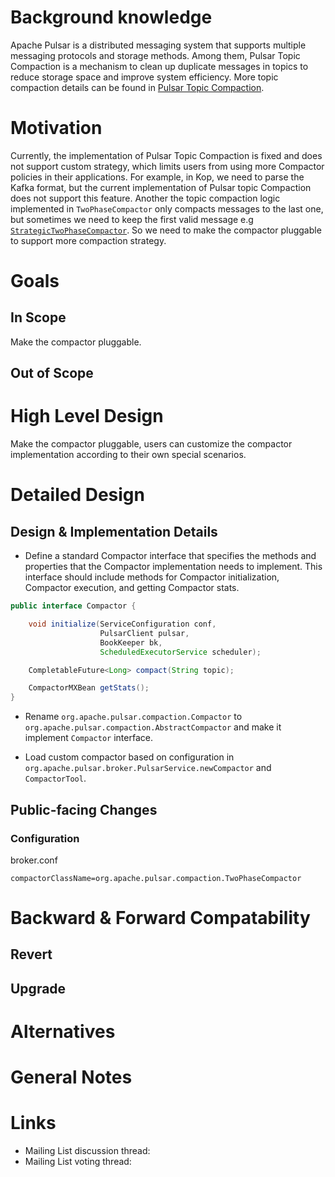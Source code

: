 # Background knowledge

Apache Pulsar is a distributed messaging system that supports multiple messaging protocols and storage methods. Among them, Pulsar Topic Compaction is a mechanism to clean up duplicate messages in topics to reduce storage space and improve system efficiency.
More topic compaction details can be found in [Pulsar Topic Compaction](https://pulsar.apache.org/docs/en/concepts-topic-compaction/).

# Motivation

Currently, the implementation of Pulsar Topic Compaction is fixed and does not support custom strategy, which limits users from using more Compactor policies in their applications.
For example, in Kop, we need to parse the Kafka format, but the current implementation of Pulsar topic Compaction does not support this feature.
Another the topic compaction logic implemented in `TwoPhaseCompactor` only compacts messages to the last one, but sometimes we need to keep the first valid message e.g [`StrategicTwoPhaseCompactor`](https://github.com/coderzc/pulsar/blob/0e9935c493060b13b322a84c5418146423992369/pulsar-broker/src/main/java/org/apache/pulsar/compaction/StrategicTwoPhaseCompactor.java).
So we need to make the compactor pluggable to support more compaction strategy.

# Goals

## In Scope

<!--
What this PIP intend to achieve once It's integrated into Pulsar.
Why does it benefit Pulsar.
-->

Make the compactor pluggable.

## Out of Scope

<!--
Describe what you have decided to keep out of scope, perhaps left for a different PIP/s.
-->


# High Level Design

<!--
Describe the design of your solution in *high level*.
Describe the solution end to end, from a birds-eye view.
Don't go into implementation details in this section.

I should be able to finish reading from beginning of the PIP to here (including) and understand the feature and 
how you intend to solve it, end to end.

DON'T
* Avoid code snippets, unless it's essential to explain your intent.
-->

Make the compactor pluggable, users can customize the compactor implementation according to their own special scenarios.


# Detailed Design

## Design & Implementation Details

<!--
This is the section where you dive into the details. It can be:
* Concrete class names and their roles and responsibility, including methods.
* Code snippets of existing code.
* Interface names and its methods.
* ...
-->
* Define a standard Compactor interface that specifies the methods and properties that the Compactor implementation needs to implement. This interface should include methods for Compactor initialization, Compactor execution, and getting Compactor stats.
```java
public interface Compactor {

    void initialize(ServiceConfiguration conf,
                    PulsarClient pulsar,
                    BookKeeper bk,
                    ScheduledExecutorService scheduler);

    CompletableFuture<Long> compact(String topic);

    CompactorMXBean getStats();
}
```

* Rename `org.apache.pulsar.compaction.Compactor` to `org.apache.pulsar.compaction.AbstractCompactor` and make it implement `Compactor` interface.

* Load custom compactor based on configuration in `org.apache.pulsar.broker.PulsarService.newCompactor` and `CompactorTool`.

## Public-facing Changes

<!--
Describe the additions you plan to make for each public facing component. 
Remove the sections you are not changing.
Clearly mark any changes which are BREAKING backward compatability.
-->


### Configuration

broker.conf
```
compactorClassName=org.apache.pulsar.compaction.TwoPhaseCompactor
```

# Backward & Forward Compatability

## Revert

<!--
Describe a cookbook detailing the steps required to revert pulsar to previous version *without* this feature.
-->


## Upgrade

<!--
Specify the list of instructions, if there are such, needed to perform before/after upgrading to Pulsar version containing this feature.
-->

# Alternatives

<!--
If there are alternatives that were already considered by the authors or, after the discussion, by the community, and were rejected, please list them here along with the reason why they were rejected.
-->

# General Notes

# Links

<!--
Updated afterwards
-->
* Mailing List discussion thread:
* Mailing List voting thread:
